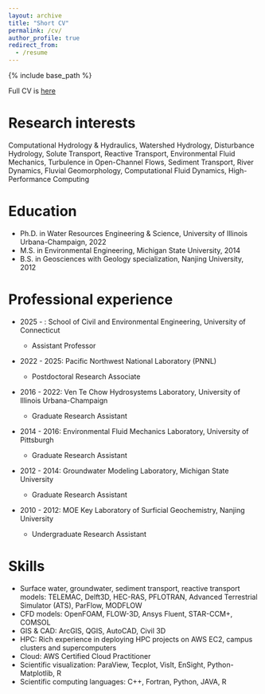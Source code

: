 ```yaml
---
layout: archive
title: "Short CV"
permalink: /cv/
author_profile: true
redirect_from:
  - /resume
---
```


{% include base_path %}

Full CV is [here](https://zhilihydro.github.io/files/CV_web_Zhi_Li.pdf)

Research interests
======
Computational Hydrology & Hydraulics, Watershed Hydrology, Disturbance Hydrology, Solute Transport, Reactive Transport, Environmental Fluid Mechanics, Turbulence in Open-Channel Flows, Sediment Transport, River Dynamics, Fluvial Geomorphology, Computational Fluid Dynamics, High-Performance Computing

Education
======
* Ph.D. in Water Resources Engineering & Science, University of Illinois Urbana-Champaign, 2022
* M.S. in Environmental Engineering, Michigan State University, 2014
* B.S. in Geosciences with Geology specialization, Nanjing University, 2012

Professional experience
======
* 2025 - : School of Civil and Environmental Engineering, University of Connecticut
  * Assistant Professor

* 2022 - 2025: Pacific Northwest National Laboratory (PNNL)
  * Postdoctoral Research Associate
  
* 2016 - 2022: Ven Te Chow Hydrosystems Laboratory, University of Illinois Urbana-Champaign
  * Graduate Research Assistant

* 2014 - 2016: Environmental Fluid Mechanics Laboratory, University of Pittsburgh
  * Graduate Research Assistant
  
* 2012 - 2014: Groundwater Modeling Laboratory, Michigan State University
  * Graduate Research Assistant
  
* 2010 - 2012: MOE Key Laboratory of Surficial Geochemistry, Nanjing University
  * Undergraduate Research Assistant
  
Skills
======
* Surface water, groundwater, sediment transport, reactive transport models: TELEMAC, Delft3D, HEC-RAS, PFLOTRAN, Advanced Terrestrial Simulator (ATS), ParFlow, MODFLOW
* CFD models: OpenFOAM, FLOW-3D, Ansys Fluent, STAR-CCM+, COMSOL
* GIS & CAD: ArcGIS, QGIS, AutoCAD, Civil 3D
* HPC: Rich experience in deploying HPC projects on AWS EC2, campus clusters and supercomputers
* Cloud: AWS Certified Cloud Practitioner
* Scientific visualization: ParaView, Tecplot, VisIt, EnSight, Python-Matplotlib, R
* Scientific computing languages: C++, Fortran, Python, JAVA, R